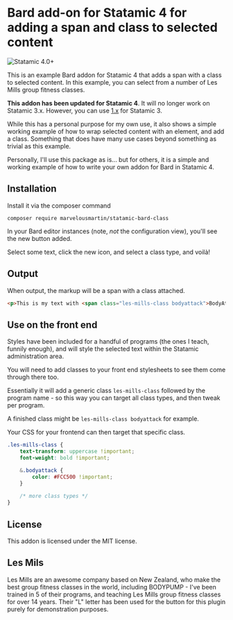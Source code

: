 # Bard add-on for Statamic 4 for adding a span and class to selected content

![Statamic 4.0+](https://img.shields.io/badge/Statamic-4.0+-FF269E?style=for-the-badge&link=https://statamic.com)

This is an example Bard addon for Statamic 4 that adds a span with a class to selected content. In this example, you can
select from a number of Les Mills group fitness classes.

**This addon has been updated for Statamic 4**. It will no longer work on Statamic 3.x. However, you can use [1.x](https://github.com/martyf/les-mills-class-types/releases/tag/1.2) for Statamic 3.

While this has a personal purpose for my own use, it also shows a simple working example of how to wrap selected content
with an element, and add a class. Something that does have many use cases beyond something as trivial as this example.

Personally, I'll use this package as is... but for others, it is a simple and working example of how to write your own
addon for Bard in Statamic 4.

## Installation

Install it via the composer command

```
composer require marvelousmartin/statamic-bard-class
```

In your Bard editor instances (note, *not* the configuration view), you'll see the new button added.

Select some text, click the new icon, and select a class type, and voilà!

## Output

When output, the markup will be a span with a class attached.

```html
<p>This is my text with <span class="les-mills-class bodyattack">BodyAttack</span> highlighted using the addon.</p>
```


## Use on the front end

Styles have been included for a handful of programs (the ones I teach, funnily enough), and will style the selected text
within the Statamic administration area.

You will need to add classes to your front end stylesheets to see them come through there too.

Essentially it will add a generic class ``les-mills-class`` followed by the program name - so this way you can target
all class types, and then tweak per program.

A finished class might be ``les-mills-class bodyattack`` for example.

Your CSS for your frontend can then target that specific class.

```scss
.les-mills-class {
    text-transform: uppercase !important;
    font-weight: bold !important;

    &.bodyattack {
        color: #FCC500 !important;
    }
    
    /* more class types */
}
```

## License

This addon is licensed under the MIT license.

## Les Mils

Les Mills are an awesome company based on New Zealand, who make the best group fitness classes in the world, including
BODYPUMP - I've been trained in 5 of their programs, and teaching Les Mills group fitness classes for over 14 years.
Their "L" letter has been used for the button for this plugin purely for demonstration purposes.
